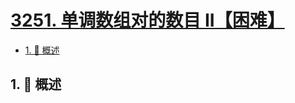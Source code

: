 # [3251. 单调数组对的数目 II【困难】](https://github.com/Tdahuyou/TNotes.leetcode/tree/main/notes/3251.%20%E5%8D%95%E8%B0%83%E6%95%B0%E7%BB%84%E5%AF%B9%E7%9A%84%E6%95%B0%E7%9B%AE%20II%E3%80%90%E5%9B%B0%E9%9A%BE%E3%80%91)

<!-- region:toc -->

- [1. 📝 概述](#1--概述)

<!-- endregion:toc -->

## 1. 📝 概述
